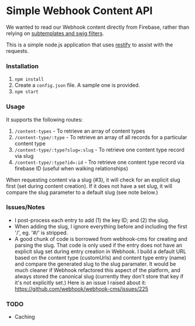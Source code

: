 # Simple Webhook Content API

We wanted to read our Webhook content directly from Firebase, rather than relying on [subtemplates and swig filters](http://www.webhook.com/docs/common-patterns/#quicky_json_jsonp_api).

This is a simple node.js application that uses [restify](http://restifyjs.com/) to assist with the requests.


### Installation

1. ```npm install```
2. Create a ```config.json``` file. A sample one is provided.
3. ```npm start```


### Usage

It supports the following routes:

1. ```/content-types``` - To retrieve an array of content types
2. ```/content-type/:type``` - To retrieve an array of all records for a particular content type
3. ```/content-type/:type?slug=:slug``` - To retrieve one content type record via slug
4. ```/content-type/:type?id=:id``` - Tro retrieve one content type record via firebase ID (useful when walking relationships)

When requesting content via a slug (#3), it will check for an explicit slug first (set during content creation). If it does not have a set slug, it will compare the slug parameter to a default slug (see note below.)

### Issues/Notes

* I post-process each entry to add (1) the key ID; and (2) the slug. 
* When adding the slug, I ignore everything before and including the first '/', eg. '#/' is stripped. 
* A good chunk of code is borrowed from webhook-cms for creating and parsing the slug. That code is only used if the entry does not have an explicit slug set during entry creation in Webhook. I build a default URL based on the content type (customUrls) and content type entry (name) and compare the generated slug to the slug paramater. It would be much cleaner if Webhook refactored this aspect of the platform, and always stored the canonical slug (currently they don't store that key if it's not explicitly set.) Here is an issue I raised about it: https://github.com/webhook/webhook-cms/issues/225


### TODO

* Caching


